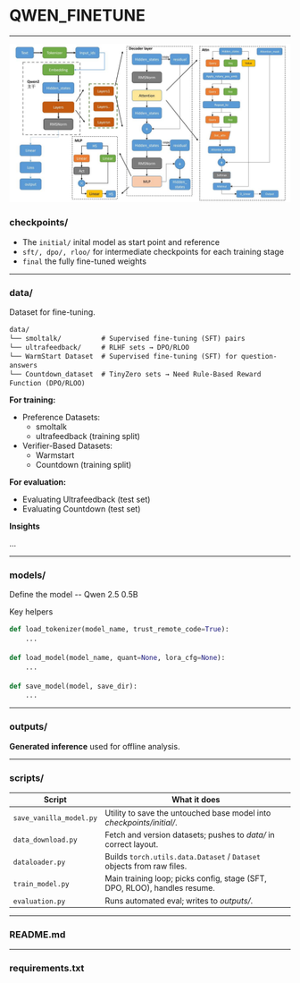 # **QWEN\_FINETUNE**
---

<img src="./qwen_structure.png" alt="Qwen model structure" width="1000" />

### checkpoints/

- The `initial/` inital model as start point and reference
- `sft/, dpo/, rloo/` for intermediate checkpoints for each training stage
- `final` the fully fine-tuned weights

---

### data/

Dataset for fine-tuning.

```
data/
└── smoltalk/          # Supervised fine-tuning (SFT) pairs
└── ultrafeedback/     # RLHF sets → DPO/RLOO
└── WarmStart Dataset  # Supervised fine-tuning (SFT) for question-answers
└── Countdown_dataset  # TinyZero sets → Need Rule-Based Reward Function (DPO/RLOO)
```

**For training:**
- Preference Datasets:
    - smoltalk
    - ultrafeedback (training split)
- Verifier-Based Datasets: 
    - Warmstart
    - Countdown (training split)

**For evaluation:**
- Evaluating Ultrafeedback (test set)
- Evaluating Countdown (test set)

**Insights**

...

---



### models/

Define the model -- Qwen 2.5 0.5B

Key helpers

```python
def load_tokenizer(model_name, trust_remote_code=True):
    ...

def load_model(model_name, quant=None, lora_cfg=None):
    ...

def save_model(model, save_dir):
    ...
```

---

### outputs/

**Generated inference** used for offline analysis.

---

### scripts/

| Script                  | What it does                                                                |
| ----------------------- | --------------------------------------------------------------------------- |
| `save_vanilla_model.py` | Utility to save the untouched base model into *checkpoints/initial/*.       |
| `data_download.py`      | Fetch and version datasets; pushes to *data/* in correct layout.            |
| `dataloader.py`         | Builds `torch.utils.data.Dataset` / `Dataset` objects from raw files.       |
| `train_model.py`        | Main training loop; picks config, stage (SFT, DPO, RLOO), handles resume.   |
| `evaluation.py`         | Runs automated eval; writes to *outputs/*.                                  |

---

### README.md

---

### requirements.txt